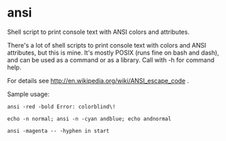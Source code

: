ansi
====

Shell script to print console text with ANSI colors and attributes.

There's a lot of shell scripts to print console text with colors and 
ANSI attributes, but this is mine.  It's mostly POSIX (runs fine on 
bash and dash), and can be used as a command or as a library.  Call 
with -h for command help.

For details see http://en.wikipedia.org/wiki/ANSI_escape_code .

Sample usage:

    ansi -red -bold Error: colorblind\!

    echo -n normal; ansi -n -cyan andblue; echo andnormal

    ansi -magenta -- -hyphen in start


